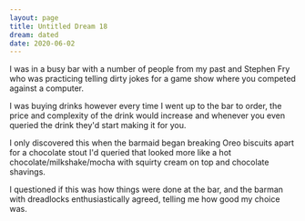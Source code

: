 ```yaml
---
layout: page
title: Untitled Dream 18
dream: dated
date: 2020-06-02
---
```


I was in a busy bar with a number of people from my past and Stephen Fry who was practicing telling dirty jokes for a game show where you competed against a computer.

I was buying drinks however every time I went up to the bar to order, the price and complexity of the drink would increase and whenever you even queried the drink they'd start making it for you.

I only discovered this when the barmaid began breaking Oreo biscuits apart for a chocolate stout I'd queried that looked more like a hot chocolate/milkshake/mocha with squirty cream on top and chocolate shavings.

I questioned if this was how things were done at the bar, and the barman with dreadlocks enthusiastically agreed, telling me how good my choice was.